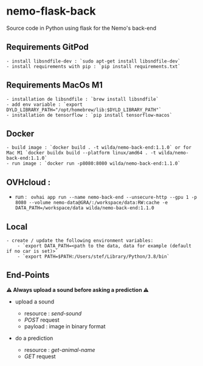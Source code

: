 # nemo-flask-back
Source code in Python using flask for the Nemo's back-end

## Requirements GitPod

    - install libsndfile-dev : `sudo apt-get install libsndfile-dev`
    - install requirements with pip : `pip install requirements.txt`

## Requirements MacOs M1

    - installation de libsndfile : `brew install libsndfile`
    - add env variable : `export DYLD_LIBRARY_PATH="/opt/homebrew/lib:$DYLD_LIBRARY_PATH"`
    - installation de tensorflow : `pip install tensorflow-macos`

## Docker

    - build image : `docker build . -t wilda/nemo-back-end:1.1.0` or for Mac M1 `docker buildx build --platform linux/amd64 . -t wilda/nemo-back-end:1.1.0`
    - run image : `docker run -p8080:8080 wilda/nemo-back-end:1.1.0`
    
## OVHcloud :

  - run : ` ovhai app run --name nemo-back-end --unsecure-http --gpu 1 -p 8080 --volume nemo-data@GRA/:/workspace/data:RW:cache -e DATA_PATH=/workspace/data wilda/nemo-back-end:1.1.0`

## Local

    - create / update the following environment variables:
        - `export DATA_PATH=<path to the data, data for example (default if no car is set)>`
        - `export PATH=$PATH:/Users/stef/Library/Python/3.8/bin`

## End-Points

**⚠️ Always upload a sound before asking a prediction ⚠️**

  - upload a sound
    - resource : _send-sound_
    - _POST_ request
    - payload : image in binary format

  - do a prediction
    - resource : _get-animal-name_
    - _GET_ request

